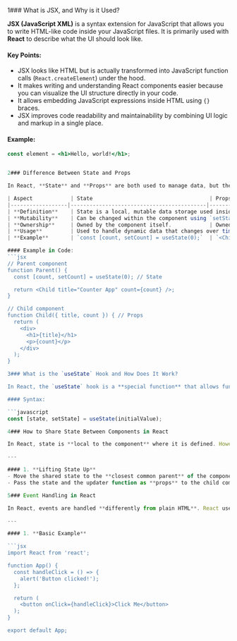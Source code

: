 1### What is JSX, and Why is it Used?

**JSX (JavaScript XML)** is a syntax extension for JavaScript that allows you to write HTML-like code inside your JavaScript files. It is primarily used with **React** to describe what the UI should look like.  

#### Key Points:
- JSX looks like HTML but is actually transformed into JavaScript function calls (`React.createElement`) under the hood.
- It makes writing and understanding React components easier because you can visualize the UI structure directly in your code.
- It allows embedding JavaScript expressions inside HTML using `{}` braces.
- JSX improves code readability and maintainability by combining UI logic and markup in a single place.

#### Example:
```jsx
const element = <h1>Hello, world!</h1>;


2### Difference Between State and Props

In React, **State** and **Props** are both used to manage data, but they serve different purposes.

| Aspect            | State                                     | Props                                           |
|------------------|-------------------------------------------|------------------------------------------------|
| **Definition**    | State is a local, mutable data storage used inside a component. | Props (short for properties) are read-only data passed from parent to child components. |
| **Mutability**    | Can be changed within the component using `setState` (or `useState` in functional components). | Cannot be changed by the child component; they are immutable. |
| **Ownership**     | Owned by the component itself.            | Owned by the parent component.                |
| **Usage**         | Used to handle dynamic data that changes over time (e.g., form inputs, counters). | Used to pass data and event handlers from parent to child components. |
| **Example**       | `const [count, setCount] = useState(0);`  | `<ChildComponent title="Hello" />`            |

#### Example in Code:
```jsx
// Parent component
function Parent() {
  const [count, setCount] = useState(0); // State

  return <Child title="Counter App" count={count} />;
}

// Child component
function Child({ title, count }) { // Props
  return (
    <div>
      <h1>{title}</h1>
      <p>{count}</p>
    </div>
  );
}

3### What is the `useState` Hook and How Does It Work?

In React, the `useState` hook is a **special function** that allows functional components to manage **state**. Before hooks, only class components could have state. With `useState`, you can store and update values that can change over time, such as form inputs, counters, or fetched data.

#### Syntax:

```javascript
const [state, setState] = useState(initialValue);

4### How to Share State Between Components in React

In React, state is **local to the component** where it is defined. However, sometimes you need to share state between multiple components. There are several ways to do this:

---

#### 1. **Lifting State Up**
- Move the shared state to the **closest common parent** of the components that need it.
- Pass the state and the updater function as **props** to the child components.

5### Event Handling in React

In React, events are handled **differently from plain HTML**. React uses **camelCase** syntax for events, and instead of strings, you pass a **function** as the event handler.

---

#### 1. **Basic Example**

```jsx
import React from 'react';

function App() {
  const handleClick = () => {
    alert('Button clicked!');
  };

  return (
    <button onClick={handleClick}>Click Me</button>
  );
}

export default App;